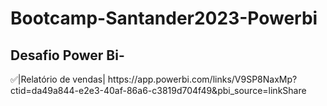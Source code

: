 # Bootcamp-Santander2023-Powerbi
<h2> Desafio Power Bi-</h2>
✅|Relatório de vendas|
<link>https://app.powerbi.com/links/V9SP8NaxMp?ctid=da49a844-e2e3-40af-86a6-c3819d704f49&pbi_source=linkShare</link>
